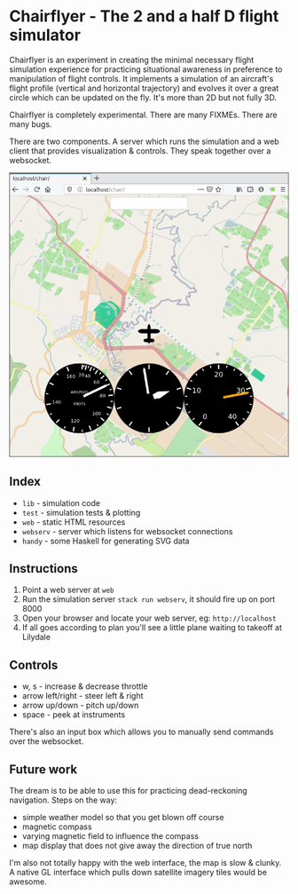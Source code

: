 Chairflyer - The 2 and a half D flight simulator
================================================

Chairflyer is an experiment in creating the minimal necessary flight
simulation experience for practicing situational awareness in
preference to manipulation of flight controls. It implements a
simulation of an aircraft's flight profile (vertical and horizontal
trajectory) and evolves it over a great circle which can be updated on
the fly. It's more than 2D but not fully 3D.

Chairflyer is completely experimental.
There are many FIXMEs. There are many bugs.

There are two components. A server which runs the simulation and a web
client that provides visualization & controls. They speak together
over a websocket.

![Chairflying in action](screenshot.png)

Index
-----

- `lib` - simulation code
- `test` - simulation tests & plotting
- `web` - static HTML resources
- `webserv` - server which listens for websocket connections
- `handy` - some Haskell for generating SVG data



Instructions
------------

1. Point a web server at `web`
2. Run the simulation server `stack run webserv`, it should fire up on port 8000
3. Open your browser and locate your web server, eg: `http://localhost`
4. If all goes according to plan you'll see a little plane waiting to takeoff at Lilydale



Controls
--------

- w, s - increase & decrease throttle
- arrow left/right - steer left & right
- arrow up/down - pitch up/down
- space - peek at instruments

There's also an input box which allows you to manually send commands
over the websocket.



Future work
-----------

The dream is to be able to use this for practicing dead-reckoning
navigation. Steps on the way:

- simple weather model so that you get blown off course
- magnetic compass
- varying magnetic field to influence the compass
- map display that does not give away the direction of true north

I'm also not totally happy with the web interface, the map is slow &
clunky. A native GL interface which pulls down satellite imagery tiles
would be awesome.
